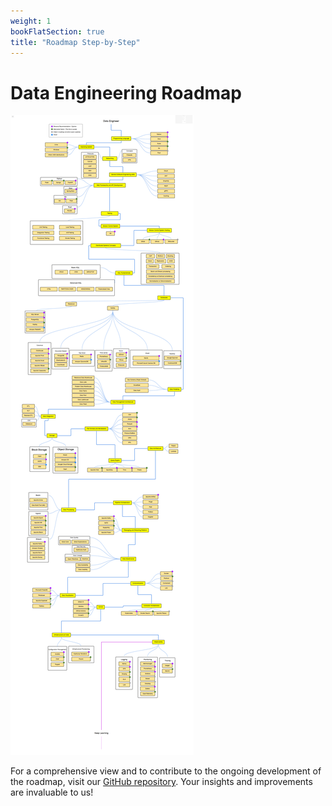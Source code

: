 ```yaml
---
weight: 1
bookFlatSection: true
title: "Roadmap Step-by-Step"
---
```

# Data Engineering Roadmap

[![roadmap](https://raw.githubusercontent.com/data-burst/data-engineering-public-assets/main/data-engineering-roadmap/roadmap.png)](https://github.com/data-burst/data-engineering-roadmap)


For a comprehensive view and to contribute to the ongoing development of the roadmap, visit our [GitHub repository](https://github.com/data-burst/data-engineering-roadmap). Your insights and improvements are invaluable to us!
